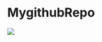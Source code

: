# MygithubRepo

<a href="https://azuredeploy.net/" target="_blank">
    <img src="http://azuredeploy.net/deploybutton.png"/>
</a>
